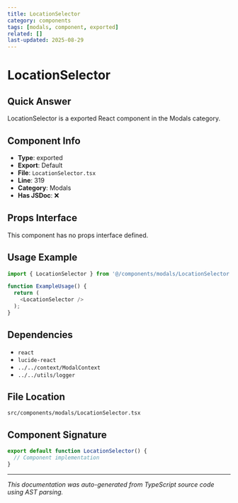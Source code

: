 ```yaml
---
title: LocationSelector
category: components
tags: [modals, component, exported]
related: []
last-updated: 2025-08-29
---
```


# LocationSelector

## Quick Answer
LocationSelector is a exported React component in the Modals category.

## Component Info

- **Type**: exported
- **Export**: Default
- **File**: `LocationSelector.tsx`
- **Line**: 319
- **Category**: Modals
- **Has JSDoc**: ❌

## Props Interface

This component has no props interface defined.

## Usage Example

```typescript
import { LocationSelector } from '@/components/modals/LocationSelector';

function ExampleUsage() {
  return (
    <LocationSelector />
  );
}
```

## Dependencies


- `react`
- `lucide-react`
- `../../context/ModalContext`
- `../../utils/logger`


## File Location

`src/components/modals/LocationSelector.tsx`

## Component Signature

```typescript
export default function LocationSelector() { 
  // Component implementation
}
```

---

*This documentation was auto-generated from TypeScript source code using AST parsing.*